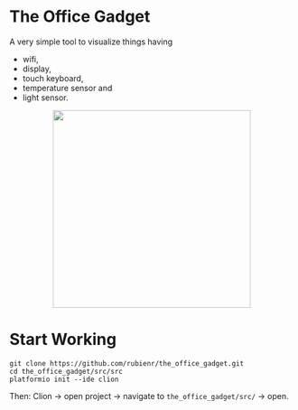 # The Office Gadget
A very simple tool to visualize things having

* wifi,
* display,
* touch keyboard,
* temperature sensor and
* light sensor.

<p align="center">
  <img src="https://github.com/rubienr/the_office_gadget/blob/master/docs/tog.jpg?raw=true" width="350"/>
</p>

# Start Working
```
git clone https://github.com/rubienr/the_office_gadget.git
cd the_office_gadget/src/src
platformio init --ide clion
```
Then: Clion -> open project -> navigate to `the_office_gadget/src/` -> open.
